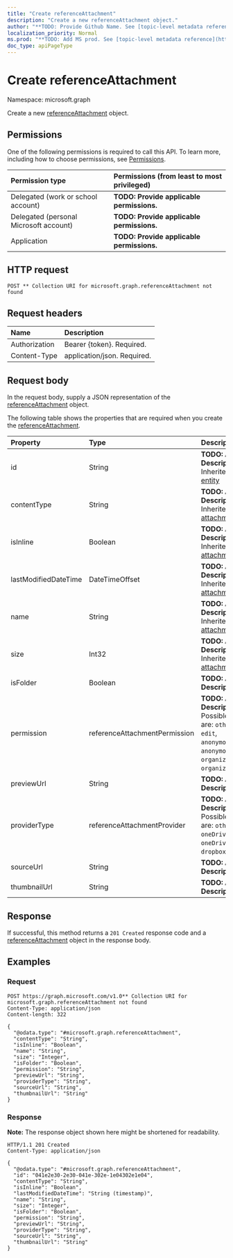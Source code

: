 ```yaml
---
title: "Create referenceAttachment"
description: "Create a new referenceAttachment object."
author: "**TODO: Provide Github Name. See [topic-level metadata reference](https://msgo.azurewebsites.net/add/document/guidelines/metadata.html#topic-level-metadata)**"
localization_priority: Normal
ms.prod: "**TODO: Add MS prod. See [topic-level metadata reference](https://msgo.azurewebsites.net/add/document/guidelines/metadata.html#topic-level-metadata)**"
doc_type: apiPageType
---
```


# Create referenceAttachment
Namespace: microsoft.graph



Create a new [referenceAttachment](../resources/referenceattachment.md) object.

## Permissions
One of the following permissions is required to call this API. To learn more, including how to choose permissions, see [Permissions](/graph/permissions-reference).

|Permission type|Permissions (from least to most privileged)|
|:---|:---|
|Delegated (work or school account)|**TODO: Provide applicable permissions.**|
|Delegated (personal Microsoft account)|**TODO: Provide applicable permissions.**|
|Application|**TODO: Provide applicable permissions.**|

## HTTP request

<!-- {
  "blockType": "ignored"
}
-->
``` http
POST ** Collection URI for microsoft.graph.referenceAttachment not found
```

## Request headers
|Name|Description|
|:---|:---|
|Authorization|Bearer {token}. Required.|
|Content-Type|application/json. Required.|

## Request body
In the request body, supply a JSON representation of the [referenceAttachment](../resources/referenceattachment.md) object.

The following table shows the properties that are required when you create the [referenceAttachment](../resources/referenceattachment.md).

|Property|Type|Description|
|:---|:---|:---|
|id|String|**TODO: Add Description** Inherited from [entity](../resources/entity.md)|
|contentType|String|**TODO: Add Description** Inherited from [attachment](../resources/attachment.md)|
|isInline|Boolean|**TODO: Add Description** Inherited from [attachment](../resources/attachment.md)|
|lastModifiedDateTime|DateTimeOffset|**TODO: Add Description** Inherited from [attachment](../resources/attachment.md)|
|name|String|**TODO: Add Description** Inherited from [attachment](../resources/attachment.md)|
|size|Int32|**TODO: Add Description** Inherited from [attachment](../resources/attachment.md)|
|isFolder|Boolean|**TODO: Add Description**|
|permission|referenceAttachmentPermission|**TODO: Add Description**. Possible values are: `other`, `view`, `edit`, `anonymousView`, `anonymousEdit`, `organizationView`, `organizationEdit`.|
|previewUrl|String|**TODO: Add Description**|
|providerType|referenceAttachmentProvider|**TODO: Add Description**. Possible values are: `other`, `oneDriveBusiness`, `oneDriveConsumer`, `dropbox`.|
|sourceUrl|String|**TODO: Add Description**|
|thumbnailUrl|String|**TODO: Add Description**|



## Response

If successful, this method returns a `201 Created` response code and a [referenceAttachment](../resources/referenceattachment.md) object in the response body.

## Examples

### Request
<!-- {
  "blockType": "request",
  "name": "create_referenceattachment_from_"
}
-->
``` http
POST https://graph.microsoft.com/v1.0** Collection URI for microsoft.graph.referenceAttachment not found
Content-Type: application/json
Content-length: 322

{
  "@odata.type": "#microsoft.graph.referenceAttachment",
  "contentType": "String",
  "isInline": "Boolean",
  "name": "String",
  "size": "Integer",
  "isFolder": "Boolean",
  "permission": "String",
  "previewUrl": "String",
  "providerType": "String",
  "sourceUrl": "String",
  "thumbnailUrl": "String"
}
```


### Response
**Note:** The response object shown here might be shortened for readability.
<!-- {
  "blockType": "response",
  "truncated": true,
  "@odata.type": "microsoft.graph.referenceAttachment"
}
-->
``` http
HTTP/1.1 201 Created
Content-Type: application/json

{
  "@odata.type": "#microsoft.graph.referenceAttachment",
  "id": "041e2e30-2e30-041e-302e-1e04302e1e04",
  "contentType": "String",
  "isInline": "Boolean",
  "lastModifiedDateTime": "String (timestamp)",
  "name": "String",
  "size": "Integer",
  "isFolder": "Boolean",
  "permission": "String",
  "previewUrl": "String",
  "providerType": "String",
  "sourceUrl": "String",
  "thumbnailUrl": "String"
}
```

